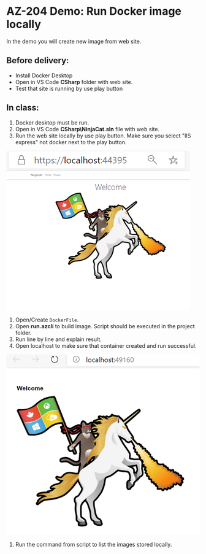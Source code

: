 # AZ-204 Demo: Run Docker image locally

In the demo you will create new image from web site.

## Before delivery:

- Install Docker Desktop
- Open in VS Code **CSharp** folder with web site.
- Test that site is running by use play button


## In class:

1. Docker desktop must be run.
1. Open in VS Code **CSharp\NinjaCat.sln** file with web site.
1. Run the web site locally by use play button. Make sure you select "IIS express" not docker next to the play button.

![localhost](localiis.png)

1. Open/Create `DockerFile`.
1. Open **run.azcli** to build image. Script should be executed in the project folder.
1. Run line by line and explain result.
1. Open localhost to make sure that container created and run successful.

![local docker image](localdocker.png)

1. Run the command from script to list the images stored locally.